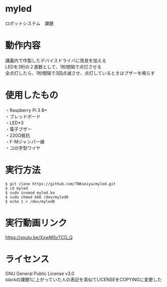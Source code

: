 # myled
ロボットシステム　課題

# 動作内容
講義内で作製したデバイスドライバに改良を加える  
 LEDを3桁の２進数として、1秒間隔で点灯させる  
 全点灯したら、1秒間隔で3回点滅させ、点灯しているときはブザーを鳴らす
# 使用したもの
・Raspberry Pi 3 B+  
・ブレッドボード  
・LED*3  
・電子ブザー  
・220Ω抵抗  
・F-Mジャンパー線  
・コの字型ワイヤ  
# 実行方法
```
$ git clone https://github.com/TNKseiya/myled.git  
$ cd myled  
$ sudo insmod myled.ko  
$ sudo chmod 666 /dev/myled0  
$ echo 1 > /dev/myled0  
```
# 実行動画リンク
https://youtu.be/XxwMSyTCG_Q

# ライセンス
GNU General Public License v3.0  
slackの課題1に上がっていた人の表記を真似てLICENSEをCOPYINGに変更した
